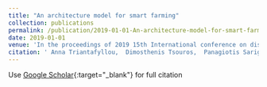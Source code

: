 ```yaml
---
title: "An architecture model for smart farming"
collection: publications
permalink: /publication/2019-01-01-An-architecture-model-for-smart-farming
date: 2019-01-01
venue: 'In the proceedings of 2019 15th International conference on distributed computing in sensor systems (DCOSS)'
citation: ' Anna Triantafyllou,  Dimosthenis Tsouros,  Panagiotis Sarigiannidis,  Stamatia Bibi, &quot;An architecture model for smart farming.&quot; In the proceedings of 2019 15th International conference on distributed computing in sensor systems (DCOSS), 2019.'
---
```

Use [Google Scholar](https://scholar.google.com/scholar?q=An+architecture+model+for+smart+farming){:target="_blank"} for full citation